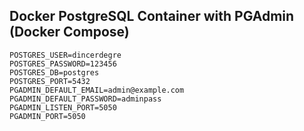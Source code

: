 ## Docker PostgreSQL Container with PGAdmin (Docker Compose)

```
POSTGRES_USER=dincerdegre
POSTGRES_PASSWORD=123456
POSTGRES_DB=postgres
POSTGRES_PORT=5432
PGADMIN_DEFAULT_EMAIL=admin@example.com
PGADMIN_DEFAULT_PASSWORD=adminpass
PGADMIN_LISTEN_PORT=5050
PGADMIN_PORT=5050
```
